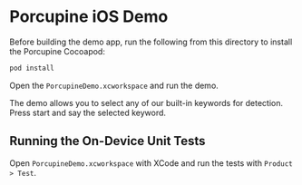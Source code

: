 # Porcupine iOS Demo

Before building the demo app, run the following from this directory to install the Porcupine Cocoapod:
```ruby
pod install
```

Open the `PorcupineDemo.xcworkspace` and run the demo.

The demo allows you to select any of our built-in keywords for detection. Press start and say the selected keyword.

## Running the On-Device Unit Tests

Open `PorcupineDemo.xcworkspace` with XCode and run the tests with `Product > Test`.

